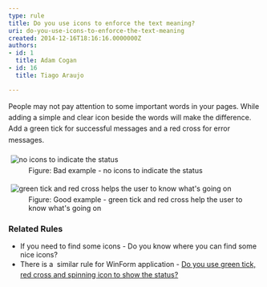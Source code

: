 ```yaml
---
type: rule
title: Do you use icons to enforce the text meaning?
uri: do-you-use-icons-to-enforce-the-text-meaning
created: 2014-12-16T18:16:16.0000000Z
authors:
- id: 1
  title: Adam Cogan
- id: 16
  title: Tiago Araujo

---
```




<span class='intro'> ​<span style="line-height&#58;1.6;">​People may not pay attention to some important words in your pages. While adding a simple and clear icon beside the words will make the difference. Add a green tick for successful messages and a red cross for error messages.</span><br> </span>

<dl class="image"><dt></dt></dl><dl class="badImage"><dt> <img src="/PublishingImages/validation-bad.jpg" alt="no icons to indicate the status" style="margin&#58;5px;" /> </dt><dd>Figure&#58; Bad example - no icons to indicate the status</dd></dl><dl class="goodImage"><dt> <img src="/PublishingImages/validation-good.jpg" alt="green tick and red cross helps the user to know what's going on" style="margin&#58;5px;" /> </dt><dd>Figure&#58; Good example - green tick and red cross help​&#160;the user to know what's going on</dd></dl><h3>Related Rules</h3><ul><li>If you need to find some icons - <a>Do you know where you can find some nice icons? </a></li><li>There is a &#160;similar rule for WinForm application -&#160;<a href="/_layouts/15/FIXUPREDIRECT.ASPX?WebId=3dfc0e07-e23a-4cbb-aac2-e778b71166a2&amp;TermSetId=07da3ddf-0924-4cd2-a6d4-a4809ae20160&amp;TermId=06bcd7b6-391c-4cfb-a715-b09c05bde154" style="line-height&#58;1.6;">Do you use green tick, red cross and spinning icon to show the status?</a><span style="line-height&#58;1.6;"> </span> <br></li></ul>


